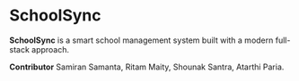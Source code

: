 # SchoolSync

**SchoolSync** is a smart school management system built with a modern full-stack approach.

**Contributor**  Samiran Samanta, Ritam Maity, Shounak Santra, Atarthi Paria.